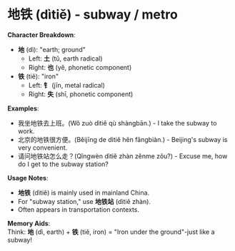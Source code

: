 # **地铁 (dìtiě) - subway / metro**

**Character Breakdown**:  
- **地** (dì): "earth; ground"
  - Left: **土** (tǔ, earth radical)
  - Right: **也** (yě, phonetic component)  
- **铁** (tiě): "iron"
  - Left: **钅** (jīn, metal radical)
  - Right: **失** (shī, phonetic component)

**Examples**:  
- 我坐地铁去上班。(Wǒ zuò dìtiě qù shàngbān.) - I take the subway to work.  
- 北京的地铁很方便。(Běijīng de dìtiě hěn fāngbiàn.) - Beijing's subway is very convenient.  
- 请问地铁站怎么走？(Qǐngwèn dìtiě zhàn zěnme zǒu?) - Excuse me, how do I get to the subway station?

**Usage Notes**:  
- **地铁** (dìtiě) is mainly used in mainland China.  
- For "subway station," use **地铁站** (dìtiě zhàn).  
- Often appears in transportation contexts.

**Memory Aids**:  
Think: **地** (dì, earth) + **铁** (tiě, iron) = "Iron under the ground"-just like a subway!